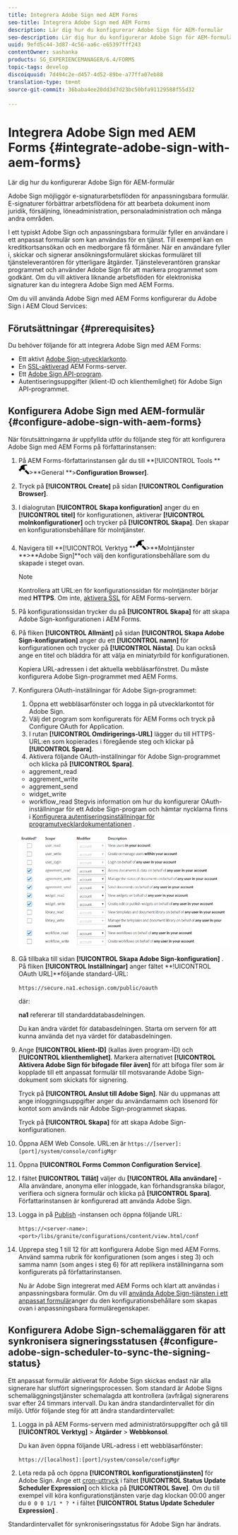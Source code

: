 ```yaml
---
title: Integrera Adobe Sign med AEM Forms
seo-title: Integrera Adobe Sign med AEM Forms
description: Lär dig hur du konfigurerar Adobe Sign för AEM-formulär
seo-description: Lär dig hur du konfigurerar Adobe Sign för AEM-formulär
uuid: 9efd5c44-3d87-4c56-aa6c-e65397fff243
contentOwner: sashanka
products: SG_EXPERIENCEMANAGER/6.4/FORMS
topic-tags: develop
discoiquuid: 7d494c2e-d457-4d52-89be-a77ffa07eb88
translation-type: tm+mt
source-git-commit: 36baba4ee20dd3d7d23bc50bfa91129588f55d32

---
```



# Integrera Adobe Sign med AEM Forms {#integrate-adobe-sign-with-aem-forms}

Lär dig hur du konfigurerar Adobe Sign för AEM-formulär

Adobe Sign möjliggör e-signaturarbetsflöden för anpassningsbara formulär. E-signaturer förbättrar arbetsflödena för att bearbeta dokument inom juridik, försäljning, löneadministration, personaladministration och många andra områden.

I ett typiskt Adobe Sign och anpassningsbara formulär fyller en användare i ett anpassat formulär som kan användas för en tjänst. Till exempel kan en kreditkortsansökan och en medborgare få förmåner. När en användare fyller i, skickar och signerar ansökningsformuläret skickas formuläret till tjänsteleverantören för ytterligare åtgärder. Tjänsteleverantören granskar programmet och använder Adobe Sign för att markera programmet som godkänt. Om du vill aktivera liknande arbetsflöden för elektroniska signaturer kan du integrera Adobe Sign med AEM Forms.

Om du vill använda Adobe Sign med AEM Forms konfigurerar du Adobe Sign i AEM Cloud Services:

## Förutsättningar {#prerequisites}

Du behöver följande för att integrera Adobe Sign med AEM Forms:

* Ett aktivt [Adobe Sign-utvecklarkonto](https://acrobat.adobe.com/us/en/why-adobe/developer-form.html).
* En [SSL-aktiverad](/help/sites-administering/ssl-by-default.md) AEM Forms-server.
* Ett [Adobe Sign API-program](https://www.adobe.io/apis/documentcloud/sign/docs.html#!adobeio/adobeio-documentation/master/sign/gstarted/create_app.md).
* Autentiseringsuppgifter (klient-ID och klienthemlighet) för Adobe Sign API-programmet.

## Konfigurera Adobe Sign med AEM-formulär {#configure-adobe-sign-with-aem-forms}

När förutsättningarna är uppfyllda utför du följande steg för att konfigurera Adobe Sign med AEM Forms på författarinstansen:

1. På AEM Forms-författarinstansen går du till **[!UICONTROL Tools **![hammer](assets/hammer.png)>**General **>**Configuration Browser]**.
1. Tryck på **[!UICONTROL Create]** på sidan **[!UICONTROL Configuration Browser]**.
1. I dialogrutan **[!UICONTROL Skapa konfiguration]** anger du en **[!UICONTROL titel]** för konfigurationen, aktiverar **[!UICONTROL molnkonfigurationer]** och trycker på **[!UICONTROL Skapa]**. Den skapar en konfigurationsbehållare för molntjänster.
1. Navigera till **[!UICONTROL Verktyg **![hammare](assets/hammer.png)>**Molntjänster **>**Adobe Sign]**och välj den konfigurationsbehållare som du skapade i steget ovan.

   >[!NOTE]
   >
   >Kontrollera att URL:en för konfigurationssidan för molntjänster börjar med **HTTPS**. Om inte, [aktivera SSL](/help/sites-administering/ssl-by-default.md) för AEM Forms-servern.

1. På konfigurationssidan trycker du på **[!UICONTROL Skapa]** för att skapa Adobe Sign-konfigurationen i AEM Forms.
1. På fliken **[!UICONTROL Allmänt]** på sidan **[!UICONTROL Skapa Adobe Sign-konfiguration]** anger du ett **[!UICONTROL namn]** för konfigurationen och trycker på **[!UICONTROL Nästa]**. Du kan också ange en titel och bläddra för att välja en miniatyrbild för konfigurationen.

   Kopiera URL-adressen i det aktuella webbläsarfönstret. Du måste konfigurera Adobe Sign-programmet med AEM Forms.

1. Konfigurera OAuth-inställningar för Adobe Sign-programmet:

   1. Öppna ett webbläsarfönster och logga in på utvecklarkontot för Adobe Sign.
   1. Välj det program som konfigurerats för AEM Forms och tryck på Configure OAuth for Application.
   1. I rutan **[!UICONTROL Omdirigerings-URL]** lägger du till HTTPS-URL:en som kopierades i föregående steg och klickar på **[!UICONTROL Spara]**.
   1. Aktivera följande OAuth-inställningar för Adobe Sign-programmet och klicka på **[!UICONTROL Spara]**.
   * aggrement_read
   * aggrement_write
   * aggrement_send
   * widget_write
   * workflow_read
   Stegvis information om hur du konfigurerar OAuth-inställningar för ett Adobe Sign-program och hämtar nycklarna finns i [Konfigurera autentiseringsinställningar för programutvecklardokumentationen](https://www.adobe.io/apis/documentcloud/sign/docs.html#!adobeio/adobeio-documentation/master/sign/gstarted/configure_oauth.md) .

   ![OAuth-konfiguration](assets/oauth_config.png)

1. Gå tillbaka till sidan **[!UICONTROL Skapa Adobe Sign-konfiguration]** . På fliken **[!UICONTROL Inställningar]** anger fältet **!UICONTROL OAuth URL]**följande standard-URL:

   `https://secure.na1.echosign.com/public/oauth`

   där:

   **na1** refererar till standarddatabasdelningen.

   Du kan ändra värdet för databasdelningen. Starta om servern för att kunna använda det nya värdet för databasdelningen.

1. Ange **[!UICONTROL klient-ID]** (kallas även program-ID) och **[!UICONTROL klienthemlighet]**. Markera alternativet **[!UICONTROL Aktivera Adobe Sign för bifogade filer även]** för att bifoga filer som är kopplade till ett anpassat formulär till motsvarande Adobe Sign-dokument som skickats för signering.

   Tryck på **[!UICONTROL Anslut till Adobe Sign]**. När du uppmanas att ange inloggningsuppgifter anger du användarnamn och lösenord för kontot som används när Adobe Sign-programmet skapas.

   Tryck på **[!UICONTROL Skapa]** för att skapa Adobe Sign-konfigurationen.

1. Öppna AEM Web Console. URL:en är `https://[server]:[port]/system/console/configMgr`
1. Öppna **[!UICONTROL Forms Common Configuration Service]**.
1. I fältet **[!UICONTROL Tillåt]** väljer du **[!UICONTROL Alla användare]** - Alla användare, anonyma eller inloggade, kan förhandsgranska bilagor, verifiera och signera formulär och klicka på **[!UICONTROL Spara]**.  Författarinstansen är konfigurerad att använda Adobe Sign.
1. Logga in på [Publish](/help/sites-deploying/deploy.md) -instansen och öppna följande URL:

   `https://<server-name>:<port>/libs/granite/configurations/content/view.html/conf`

1. Upprepa steg 1 till 12 för att konfigurera Adobe Sign med AEM Forms. Använd samma rubrik för konfigurationen (som anges i steg 3) och samma namn (som anges i steg 6) för att replikera inställningarna som konfigurerats på författarinstansen.

   Nu är Adobe Sign integrerat med AEM Forms och klart att användas i anpassningsbara formulär. Om du vill [använda Adobe Sign-tjänsten i ett anpassat formulär](/help/forms/using/working-with-adobe-sign.md#configure-adobe-sign-for-an-adaptive-form)anger du den konfigurationsbehållare som skapas ovan i anpassningsbara formuläregenskaper.

## Konfigurera Adobe Sign-schemaläggaren för att synkronisera signeringsstatusen {#configure-adobe-sign-scheduler-to-sync-the-signing-status}

Ett anpassat formulär aktiverat för Adobe Sign skickas endast när alla signerare har slutfört signeringsprocessen. Som standard är Adobe Signs schemaläggningstjänster schemalagda att kontrollera (avfråga) signerarens svar efter 24 timmars intervall. Du kan ändra standardintervallet för din miljö. Utför följande steg för att ändra standardintervallet:

1. Logga in på AEM Forms-servern med administratörsuppgifter och gå till **[!UICONTROL Verktyg]** > **Åtgärder** > **Webbkonsol**.

   Du kan även öppna följande URL-adress i ett webbläsarfönster:

   `https://[localhost]:[port]/system/console/configMgr`

1. Leta reda på och öppna **[!UICONTROL konfigurationstjänsten]** för Adobe Sign. Ange ett [cron-uttryck](https://en.wikipedia.org/wiki/Cron#CRON_expression) i fältet **[!UICONTROL Status Update Scheduler Expression]** och klicka på **[!UICONTROL Save]**. Om du till exempel vill köra konfigurationstjänsten varje dag klockan 00:00 anger du `0 0 0 1/1 * ? *` i fältet **[!UICONTROL Status Update Scheduler Expression]** .

Standardintervallet för synkroniseringsstatus för Adobe Sign har ändrats.
